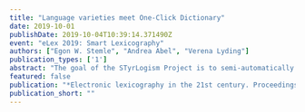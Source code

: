 ```yaml
---
title: "Language varieties meet One-Click Dictionary"
date: 2019-10-01
publishDate: 2019-10-04T10:39:14.371490Z
event: "eLex 2019: Smart Lexicography"
authors: ["Egon W. Stemle", "Andrea Abel", "Verena Lyding"]
publication_types: ['1']
abstract: "The goal of the STyrLogism Project is to semi-automatically extract neologism candidates (new lexemes) for the German standard variety used in South Tyrol, and generally create the basis for long-term monitoring of its development. We use automatic lexico-semantic analytics for the lexicographic processing, but instead of continuing to develop our independent neologism detection application, we have recently become part of a thriving community of users and developers within the EU infrastructure project ELEXIS, which aims to harmonise efforts that relate to producing and making dictionary resources available, and to develop tools with consistent standards and increased interoperability. Consequently, we moved the development of our neologism application into Lexonomy, one of ELEXIS' promoted open-source projects. In the following, we report on the current state of this ongoing development by describing how we integrate our work with the Sketch Engine and Lexonomy tools, pointing out the challenges involved, and discussing how our work on language varieties can be evaluated."
featured: false
publication: "*Electronic lexicography in the 21st century. Proceedings of the eLex 2019 conference*"
publication_short: ""
---
```


